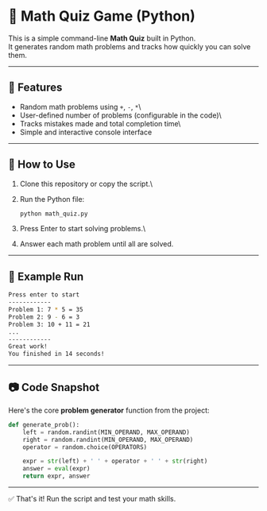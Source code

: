 # 🧮 Math Quiz Game (Python)

This is a simple command-line **Math Quiz** built in Python.\
It generates random math problems and tracks how quickly you can solve
them.

------------------------------------------------------------------------

## 📌 Features

-   Random math problems using `+`, `-`, `*`\
-   User-defined number of problems (configurable in the code)\
-   Tracks mistakes made and total completion time\
-   Simple and interactive console interface

------------------------------------------------------------------------

## 🚀 How to Use

1.  Clone this repository or copy the script.\

2.  Run the Python file:

    ``` bash
    python math_quiz.py
    ```

3.  Press Enter to start solving problems.\

4.  Answer each math problem until all are solved.

------------------------------------------------------------------------

## 📝 Example Run

``` bash
Press enter to start
------------
Problem 1: 7 * 5 = 35
Problem 2: 9 - 6 = 3
Problem 3: 10 + 11 = 21
...
------------
Great work!
You finished in 14 seconds!
```

------------------------------------------------------------------------

## 📷 Code Snapshot

Here's the core **problem generator** function from the project:

``` python
def generate_prob():
    left = random.randint(MIN_OPERAND, MAX_OPERAND)
    right = random.randint(MIN_OPERAND, MAX_OPERAND)
    operator = random.choice(OPERATORS)

    expr = str(left) + ' ' + operator + ' ' + str(right)
    answer = eval(expr)
    return expr, answer
```

------------------------------------------------------------------------

✅ That's it! Run the script and test your math skills.

